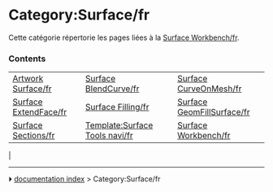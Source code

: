 # Category:Surface/fr
Cette catégorie répertorie les pages liées à la [Surface Workbench/fr](Surface_Workbench/fr.md).

### Contents

|     |     |     |
| --- | --- | --- |
| [Artwork Surface/fr](Artwork_Surface/fr.md) | [Surface BlendCurve/fr](Surface_BlendCurve/fr.md) | [Surface CurveOnMesh/fr](Surface_CurveOnMesh/fr.md) |
| [Surface ExtendFace/fr](Surface_ExtendFace/fr.md) | [Surface Filling/fr](Surface_Filling/fr.md) | [Surface GeomFillSurface/fr](Surface_GeomFillSurface/fr.md) |
| [Surface Sections/fr](Surface_Sections/fr.md) | [Template:Surface Tools navi/fr](Template_Surface_Tools_navi/fr.md) | [Surface Workbench/fr](Surface_Workbench/fr.md) |
|



---
⏵ [documentation index](../README.md) > Category:Surface/fr
